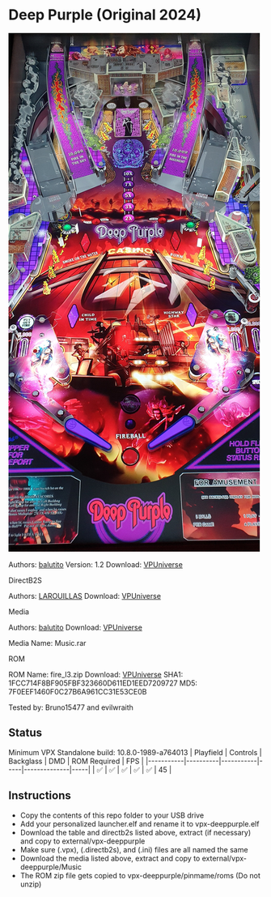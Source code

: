 # Deep Purple (Original 2024)

![Table Preview](https://github.com/evilwraith/vpx-images/blob/main/vpx-deeppurple.jpg)

Authors: [balutito](https://vpuniverse.com/profile/36070-balutito/)
Version: 1.2
Download: [VPUniverse](https://vpuniverse.com/files/file/21775-deep-purple/)

DirectB2S

Authors: [LAROUILLAS](https://vpuniverse.com/profile/46701-larouillas/)
Download: [VPUniverse](https://vpuniverse.com/files/file/21783-deep-purple-balutito%C2%A02024-b2s-with-full-dmd/)

Media

Authors: [balutito](https://vpuniverse.com/profile/36070-balutito/)
Download: [VPUniverse](https://vpuniverse.com/files/file/21775-deep-purple/)

Media Name: Music.rar

ROM

ROM Name: fire_l3.zip
Download: [VPUniverse](https://vpuniverse.com/files/file/21775-deep-purple/)
SHA1: 1FCC714F8BF905FBF323660D611ED1EED7209727
MD5:  7F0EEF1460F0C27B6A961CC31E53CE0B 

Tested by: Bruno15477 and evilwraith

## Status 

Minimum VPX Standalone build: 10.8.0-1989-a764013
| Playfield | Controls | Backglass | DMD | ROM Required | FPS | 
|-----------|----------|-----------|-----|--------------|-----|
| :white_check_mark: | :white_check_mark: | :white_check_mark: | :white_check_mark: | :white_check_mark: | 45 |

## Instructions

- Copy the contents of this repo folder to your USB drive
- Add your personalized launcher.elf and rename it to vpx-deeppurple.elf
- Download the table and directb2s listed above, extract (if necessary) and copy to external/vpx-deeppurple
- Make sure (.vpx), (.directb2s), and (.ini) files are all named the same
- Download the media listed above, extract and copy to external/vpx-deeppurple/Music
- The ROM zip file gets copied to vpx-deeppurple/pinmame/roms (Do not unzip)